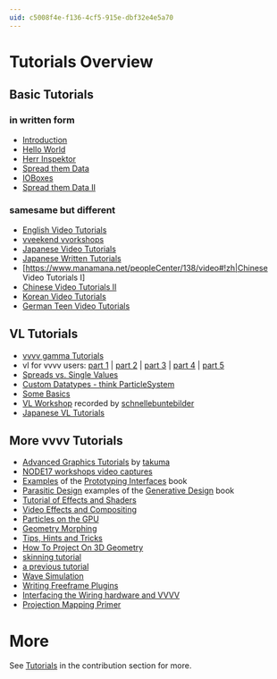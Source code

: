 ```yaml
---
uid: c5008f4e-f136-4cf5-915e-dbf32e4e5a70
---
```


# Tutorials Overview

## Basic Tutorials
### in written form
* [Introduction](xref:e87fb3bc-1512-456a-9529-8b901f459dc6)  
* [Hello World](xref:eb717348-39dc-4687-a8d4-44db6c491c76)  
* [Herr Inspektor](xref:61440fc4-4815-406c-b97a-c0abfd97cd6f)  
* [Spread them Data](xref:e9d19f29-9c2b-4afb-9386-f98318d4bfba)  
* [IOBoxes](xref:86693dba-d049-4027-874d-d53f0437ad66)  
* [Spread them Data II](xref:5521e091-b068-4170-a28e-ea928208edb9)  

### samesame but different
* [English Video Tutorials](xref:09f00508-01d4-4eac-b6d3-4dace5b00d99)  
* <a href="https://www.youtube.com/channel/UCa8Vqigdbq5Gam_6dcGdNBw" class="extURL" target="_blank">vveekend vvorkshops</a>  
* <a href="http://www.youtube.com/playlist?list=PLqjkdWFcBMk8gVdbGuSqwi4q1ihr7LcaW" class="extURL" target="_blank">Japanese Video Tutorials</a>  
* <a href="http://vvvv-jp.tumblr.com/tutorial" class="extURL" target="_blank">Japanese Written Tutorials</a>  
* [https://www.manamana.net/peopleCenter/138/video#!zh|Chinese Video Tutorials I]  
* <a href="https://www.youtube.com/playlist?list=PLlC309TWKG850GrgeuB5YHe5AqTZ_L8NY" class="extURL" target="_blank">Chinese Video Tutorials II</a>  
* <a href="http://everyware.kr/home/?cat=11" class="extURL" target="_blank">Korean Video Tutorials</a>  
* <a href="http://www.youtube.com/playlist?list=PLGIKE8Bjn-b0SPIGWO7gBnKjbB5wHJwm3" class="extURL" target="_blank">German Teen Video Tutorials</a>  

## VL Tutorials
* <a href="https://www.youtube.com/channel/UCu-xqv-TLwv6L0An7MJJA5A/playlists?view=50&sort=dd&shelf_id=4" class="extURL" target="_blank">vvvv gamma Tutorials</a>  
* vl for vvvv users: <a href="https://discourse.vvvv.org/t/vl-for-vvvv-users-key-differences-1-5/15919" class="extURL" target="_blank">part 1</a> | <a href="https://discourse.vvvv.org/t/vl-for-vvvv-users-how-to-patch-2-5/15948" class="extURL" target="_blank">part 2</a> | <a href="https://discourse.vvvv.org/t/vl-for-vvvv-users-spreads-vs-spreading-pt-1-3-5/15956" class="extURL" target="_blank">part 3</a> | <a href="https://discourse.vvvv.org/t/vl-for-vvvv-users-spreads-vs-spreading-pt-2-4-5/16027" class="extURL" target="_blank">part 4</a> | <a href="https://discourse.vvvv.org/t/vl-for-vvvv-users-spread-of-spread-5-5/16028" class="extURL" target="_blank">part 5</a>  
* <a href="https://vimeo.com/197956686" class="extURL" target="_blank">Spreads vs. Single Values</a>  
* <a href="https://vimeo.com/198615170" class="extURL" target="_blank">Custom Datatypes - think ParticleSystem</a>  
* <a href="https://vimeo.com/200604809" class="extURL" target="_blank">Some Basics</a>  
* <a href="https://www.youtube.com/playlist?list=PLG540xv6kfGFIXYVV_hmOZ4U0lGgDuA11" class="extURL" target="_blank">VL Workshop</a> recorded by [schnellebuntebilder](https://vvvv.org/businesses/schnellebuntebilder)  
* <a href="https://www.youtube.com/playlist?list=PLqjkdWFcBMk_z0kG5-D8VfPfNjjRDdWRV" class="extURL" target="_blank">Japanese VL Tutorials</a>  

## More vvvv Tutorials
* <a href="https://www.youtube.com/playlist?list=PLK3HDkvkLePS9UKCVw1o_eb09Ocws6Wcr" class="extURL" target="_blank">Advanced Graphics Tutorials</a> by <span class="user"><a href="https://vvvv.org/users/takuma" class="extURL" target="_blank">takuma</a></span>  
* <a href="https://vvvv.org/blog/node17-workshop-video-captures" class="extURL blog" target="_blank">NODE17 workshops video captures</a>  
* <a href="http://prototypinginterfaces.com/category/patches/" class="extURL" target="_blank">Examples</a> of the <a href="http://prototypinginterfaces.com/" class="extURL" target="_blank">Prototyping Interfaces</a> book  
* <a href="https://vvvv.org/contribution/parasitic-design-a-vvvv-beginners-cookbook" class="extURL contribution" target="_blank">Parasitic Design</a> examples of the <a href="http://www.generative-gestaltung.de" class="extURL" target="_blank">Generative Design</a> book   
* [Tutorial of Effects and Shaders](xref:1f40bd64-bc93-4263-98c8-50616b9f5c5c)  
* <a href="https://vvvv.org/contribution/video-effects-and-compositing-tutorials" class="extURL contribution" target="_blank">Video Effects and Compositing</a>  
* <a href="https://vvvv.org/contribution/particlesgpu-library-guide" class="extURL contribution" target="_blank">Particles on the GPU</a>  
* [Geometry Morphing](xref:3454bd11-2ab3-4aea-946f-74b715eb3b4f)  
* [Tips, Hints and Tricks](xref:0bfe3503-857a-490b-832b-1359a25dba1b)  
* [How To Project On 3D Geometry](xref:e270f10f-568b-4fc3-83ba-8315208e0e8d)  
* [skinning tutorial](xref:435355ec-58d2-4381-8e1f-a2b5821cb18e)  
* [a previous tutorial](xref:4c4a36ab-7a01-45dc-a4f9-9ed88c319918)  
* [Wave Simulation](xref:8d503cd3-0df3-4acd-b521-ac99e96f633b)  
* [Writing Freeframe Plugins](xref:ba0e897c-3be4-42c6-b340-5509519d15cf)  
* <a href="http://wiring.org.co/learning/tutorials/vvvv/" class="extURL" target="_blank">Interfacing the Wiring hardware and VVVV</a>  
* [Projection Mapping Primer](xref:d09ac451-f613-447d-afaa-5a32cdc1ce8c)  



# More
See <a href="https://vvvv.org/contributions/1355/all" class="extURL" target="_blank">Tutorials</a> in the contribution section for more.